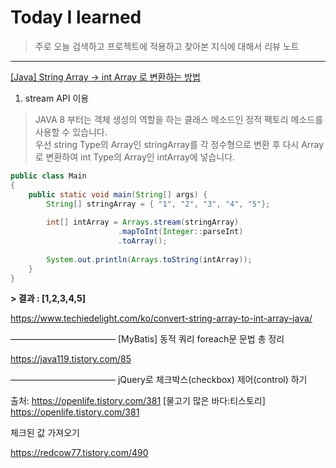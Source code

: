 # Today I learned 
> 주로 오늘 검색하고 프로젝트에 적용하고 찾아본 지식에 대해서 리뷰 노트

--- 

<u> [Java] String Array -> int Array 로 변환하는 방법 </u>

1. stream API 이용
> JAVA 8 부터는 객체 생성의 역할을 하는 클래스 메소드인 정적 팩토리 메소드를 사용할 수 있습니다.   
> 우선 string Type의 Array인 stringArray를 각 정수형으로 변환 후 다시 Array로 변환하여 
> int Type의 Array인 intArray에 넣습니다.  
```JAVA
public class Main
{
    public static void main(String[] args) {
        String[] stringArray = { "1", "2", "3", "4", "5"};
 
        int[] intArray = Arrays.stream(stringArray)
                        .mapToInt(Integer::parseInt)
                        .toArray();
 
        System.out.println(Arrays.toString(intArray));
    }
}
```
**> **결과** : [1,2,3,4,5]**



https://www.techiedelight.com/ko/convert-string-array-to-int-array-java/

————————————
[MyBatis] 동적 쿼리 foreach문 문법 총 정리

https://java119.tistory.com/85


————————————
jQuery로 체크박스(checkbox) 제어(control) 하기
									
출처: https://openlife.tistory.com/381 [물고기 많은 바다:티스토리]
https://openlife.tistory.com/381

체크된 값 가져오기 

https://redcow77.tistory.com/490


